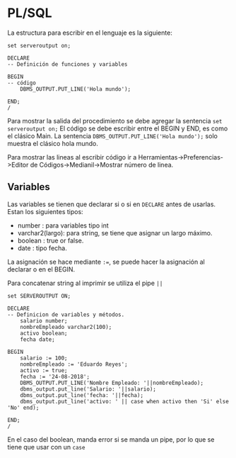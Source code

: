 # PL/SQL
La estructura para escribir en el lenguaje es la siguiente:
```=
set serveroutput on;

DECLARE
-- Definición de funciones y variables

BEGIN
-- código
	DBMS_OUTPUT.PUT_LINE('Hola mundo');

END;
/

```
Para mostrar la salida del procedimiento se debe agregar la sentencia `set serveroutput on;`
El código se debe escribir entre el BEGIN y END, es como el clásico Main.
La sentencia `DBMS_OUTPUT.PUT_LINE('Hola mundo');` solo muestra el clásico hola mundo.

Para mostrar las lineas al escribir código ir a Herramientas->Preferencias->Editor de Códigos->Medianil->Mostrar número de linea.
## Variables
Las variables se tienen que declarar si o si en `DECLARE` antes de usarlas.
Estan los siguientes tipos:
* number : para variables tipo int
* varchar2(largo): para string, se tiene que asignar un largo máximo.
* boolean : true or false.
* date : tipo fecha.

La asignación se hace mediante `:=`, se puede hacer la asignación al declarar o en el BEGIN.

Para concatenar string al imprimir se utiliza el pipe `||`

```=
set SERVEROUTPUT ON;

DECLARE
-- Definicion de variables y métodos.
    salario number;
    nombreEmpleado varchar2(100);
    activo boolean;
    fecha date;

BEGIN
    salario := 100;
    nombreEmpleado := 'Eduardo Reyes';
    activo := true;
    fecha := '24-08-2018';
    DBMS_OUTPUT.PUT_LINE('Nombre Empleado: '||nombreEmpleado);
    dbms_output.put_line('Salario: '||salario);
    dbms_output.put_line('fecha: '||fecha);
    dbms_output.put_line('activo: ' || case when activo then 'Si' else 'No' end);

END;
/
```
En el caso del boolean, manda error si se manda un pipe, por lo que se tiene que usar con un `case`
